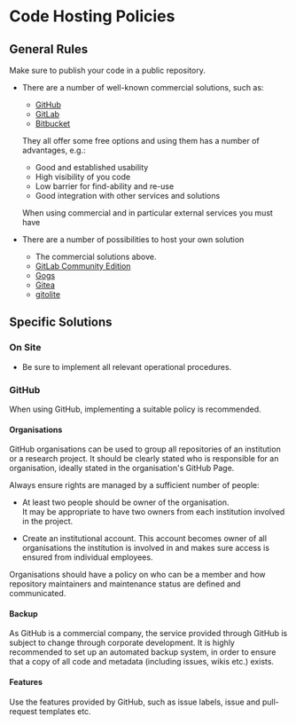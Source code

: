 # Code Hosting Policies

## General Rules

Make sure to publish your code in a public repository.

* There are a number of well-known commercial solutions, such as:

  * [GitHub](https://github.com/pricing)
  * [GitLab](https://about.gitlab.com/gitlab-com/)
  * [Bitbucket](https://bitbucket.org/product/pricing)

  They all offer some free options and using them has a number of advantages, e.g.:

  * Good and established usability
  * High visibility of you code
  * Low barrier for find-ability and re-use
  * Good integration with other services and solutions

  When using commercial and in particular external services you must have

* There are a number of possibilities to host your own solution

  * The commercial solutions above.
  * [GitLab Community Edition](https://gitlab.com/gitlab-org)
  * [Gogs](https://gogs.io/)
  * [Gitea](https://gitea.io/en-us/)
  * [gitolite](http://gitolite.com/gitolite/index.html)

## Specific Solutions

### On Site

* Be sure to implement all relevant operational procedures.

### GitHub

When using GitHub, implementing a suitable policy is recommended.

#### Organisations

GitHub organisations can be used to group all repositories of an institution or a research project.
It should be clearly stated who is responsible for an organisation, ideally stated in the organisation's GitHub Page.

Always ensure rights are managed by a sufficient number of people:

* At least two people should be owner of the organisation.  
  It may be appropriate to have two owners from each institution involved in the project.

* Create an institutional account. This account becomes owner of all organisations
  the institution is involved in and makes sure access is ensured from individual employees.

Organisations should have a policy on who can be a member and how repository
maintainers and maintenance status are defined and communicated.

#### Backup

As GitHub is a commercial company, the service provided through GitHub is subject to change through corporate development.
It is highly recommended to set up an automated backup system, in order to ensure that a copy
of all code and metadata (including issues, wikis etc.) exists.

#### Features

Use the features provided by GitHub, such as issue labels, issue and pull-request templates etc.
